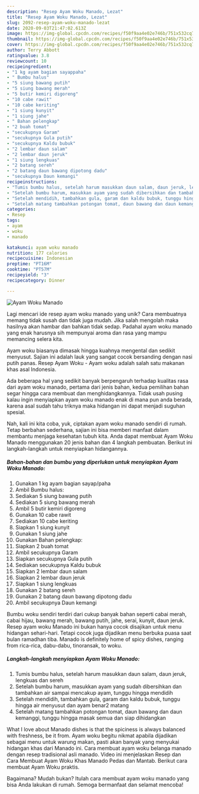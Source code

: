 ```yaml
---
description: "Resep Ayam Woku Manado, Lezat"
title: "Resep Ayam Woku Manado, Lezat"
slug: 2092-resep-ayam-woku-manado-lezat
date: 2020-09-03T21:47:02.613Z
image: https://img-global.cpcdn.com/recipes/f50f9aa4e02e746b/751x532cq70/ayam-woku-manado-foto-resep-utama.jpg
thumbnail: https://img-global.cpcdn.com/recipes/f50f9aa4e02e746b/751x532cq70/ayam-woku-manado-foto-resep-utama.jpg
cover: https://img-global.cpcdn.com/recipes/f50f9aa4e02e746b/751x532cq70/ayam-woku-manado-foto-resep-utama.jpg
author: Terry Abbott
ratingvalue: 3.8
reviewcount: 10
recipeingredient:
- "1 kg ayam bagian sayappaha"
- " Bumbu halus"
- "5 siung bawang putih"
- "5 siung bawang merah"
- "5 butir kemiri digoreng"
- "10 cabe rawit"
- "10 cabe keriting"
- "1 siung kunyit"
- "1 siung jahe"
- " Bahan pelengkap"
- "2 buah tomat"
- "secukupnya Garam"
- "secukupnya Gula putih"
- "secukupnya Kaldu bubuk"
- "2 lembar daun salam"
- "2 lembar daun jeruk"
- "1 siung lengkuas"
- "2 batang sereh"
- "2 batang daun bawang dipotong dadu"
- "secukupnya Daun kemangi"
recipeinstructions:
- "Tumis bumbu halus, setelah harum masukkan daun salam, daun jeruk, lengkuas dan sereh"
- "Setelah bumbu harum, masukkan ayam yang sudah dibersihkan dan tambahkan air sampai mencakup ayam, tunggu hingga mendidih"
- "Setelah mendidih, tambahkan gula, garam dan kaldu bubuk, tunggu hingga air menyusut dan ayam benar2 matang"
- "Setelah matang tambahkan potongan tomat, daun bawang dan daun kemanggi, tunggu hingga masak semua dan siap dihidangkan"
categories:
- Resep
tags:
- ayam
- woku
- manado

katakunci: ayam woku manado 
nutrition: 177 calories
recipecuisine: Indonesian
preptime: "PT16M"
cooktime: "PT57M"
recipeyield: "3"
recipecategory: Dinner

---
```



![Ayam Woku Manado](https://img-global.cpcdn.com/recipes/f50f9aa4e02e746b/751x532cq70/ayam-woku-manado-foto-resep-utama.jpg)

Lagi mencari ide resep ayam woku manado yang unik? Cara membuatnya memang tidak susah dan tidak juga mudah. Jika salah mengolah maka hasilnya akan hambar dan bahkan tidak sedap. Padahal ayam woku manado yang enak harusnya sih mempunyai aroma dan rasa yang mampu memancing selera kita.

Ayam woku biasanya dimasak hingga kuahnya mengental dan sedikit menyusut. Sajian ini adalah lauk yang sangat cocok bersanding dengan nasi putih panas. Resep Ayam Woku - Ayam woku adalah salah satu makanan khas asal Indonesia.

Ada beberapa hal yang sedikit banyak berpengaruh terhadap kualitas rasa dari ayam woku manado, pertama dari jenis bahan, kedua pemilihan bahan segar hingga cara membuat dan menghidangkannya. Tidak usah pusing kalau ingin menyiapkan ayam woku manado enak di mana pun anda berada, karena asal sudah tahu triknya maka hidangan ini dapat menjadi suguhan spesial.


Nah, kali ini kita coba, yuk, ciptakan ayam woku manado sendiri di rumah. Tetap berbahan sederhana, sajian ini bisa memberi manfaat dalam membantu menjaga kesehatan tubuh kita. Anda dapat membuat Ayam Woku Manado menggunakan 20 jenis bahan dan 4 langkah pembuatan. Berikut ini langkah-langkah untuk menyiapkan hidangannya.

<!--inarticleads1-->

##### Bahan-bahan dan bumbu yang diperlukan untuk menyiapkan Ayam Woku Manado:

1. Gunakan 1 kg ayam bagian sayap/paha
1. Ambil  Bumbu halus:
1. Sediakan 5 siung bawang putih
1. Sediakan 5 siung bawang merah
1. Ambil 5 butir kemiri digoreng
1. Gunakan 10 cabe rawit
1. Sediakan 10 cabe keriting
1. Siapkan 1 siung kunyit
1. Gunakan 1 siung jahe
1. Gunakan  Bahan pelengkap:
1. Siapkan 2 buah tomat
1. Ambil secukupnya Garam
1. Siapkan secukupnya Gula putih
1. Sediakan secukupnya Kaldu bubuk
1. Siapkan 2 lembar daun salam
1. Siapkan 2 lembar daun jeruk
1. Siapkan 1 siung lengkuas
1. Gunakan 2 batang sereh
1. Gunakan 2 batang daun bawang dipotong dadu
1. Ambil secukupnya Daun kemangi


Bumbu woku sendiri terdiri dari cukup banyak bahan seperti cabai merah, cabai hijau, bawang merah, bawang putih, jahe, serai, kunyit, daun jeruk. Resep ayam woku Manado ini bukan hanya cocok disajikan untuk menu hidangan sehari-hari. Tetapi cocok juga dijadikan menu berbuka puasa saat bulan ramadhan tiba. Manado is definitely home of spicy dishes, ranging from rica-rica, dabu-dabu, tinoransak, to woku. 

<!--inarticleads2-->

##### Langkah-langkah menyiapkan Ayam Woku Manado:

1. Tumis bumbu halus, setelah harum masukkan daun salam, daun jeruk, lengkuas dan sereh
1. Setelah bumbu harum, masukkan ayam yang sudah dibersihkan dan tambahkan air sampai mencakup ayam, tunggu hingga mendidih
1. Setelah mendidih, tambahkan gula, garam dan kaldu bubuk, tunggu hingga air menyusut dan ayam benar2 matang
1. Setelah matang tambahkan potongan tomat, daun bawang dan daun kemanggi, tunggu hingga masak semua dan siap dihidangkan


What I love about Manado dishes is that the spiciness is always balanced with freshness, be it from. Ayam woku begitu nikmat apabila dijadikan sebagai menu untuk warung makan, pasti akan banyak yang menyukai hidangan khas dari Manado ini. Cara membuat ayam woku belanga manado dengan resep tradisional asli manado. Video ini menjelaskan Resep dan Cara Membuat Ayam Woku Khas Manado Pedas dan Mantab. Berikut cara membuat Ayam Woku praktis. 

Bagaimana? Mudah bukan? Itulah cara membuat ayam woku manado yang bisa Anda lakukan di rumah. Semoga bermanfaat dan selamat mencoba!
